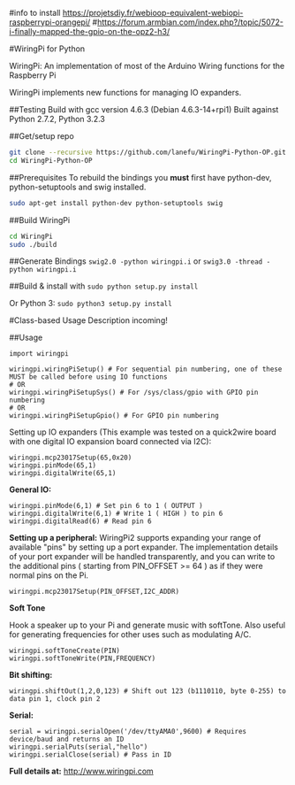 #info to install https://projetsdiy.fr/webioop-equivalent-webiopi-raspberrypi-orangepi/ 
#https://forum.armbian.com/index.php?/topic/5072-i-finally-mapped-the-gpio-on-the-opz2-h3/

#WiringPi for Python

WiringPi: An implementation of most of the Arduino Wiring
	functions for the Raspberry Pi

WiringPi implements new functions for managing IO expanders.

##Testing
Build with gcc version 4.6.3 (Debian 4.6.3-14+rpi1)
Built against Python 2.7.2, Python 3.2.3

##Get/setup repo
```bash
git clone --recursive https://github.com/lanefu/WiringPi-Python-OP.git
cd WiringPi-Python-OP
```

##Prerequisites
To rebuild the bindings
you **must** first have python-dev, python-setuptools and swig installed.
```bash
sudo apt-get install python-dev python-setuptools swig
```

##Build WiringPi
```bash
cd WiringPi
sudo ./build
```

##Generate Bindings
`swig2.0 -python wiringpi.i`
or
`swig3.0 -thread -python wiringpi.i`

##Build & install with
`sudo python setup.py install`

Or Python 3:
`sudo python3 setup.py install`

#Class-based Usage
Description incoming!

##Usage

	import wiringpi
	
	wiringpi.wiringPiSetup() # For sequential pin numbering, one of these MUST be called before using IO functions
	# OR
	wiringpi.wiringPiSetupSys() # For /sys/class/gpio with GPIO pin numbering
	# OR
	wiringpi.wiringPiSetupGpio() # For GPIO pin numbering


Setting up IO expanders (This example was tested on a quick2wire board with one digital IO expansion board connected via I2C):

	wiringpi.mcp23017Setup(65,0x20)
	wiringpi.pinMode(65,1)
	wiringpi.digitalWrite(65,1)

**General IO:**

	wiringpi.pinMode(6,1) # Set pin 6 to 1 ( OUTPUT )
	wiringpi.digitalWrite(6,1) # Write 1 ( HIGH ) to pin 6
	wiringpi.digitalRead(6) # Read pin 6

**Setting up a peripheral:**
WiringPi2 supports expanding your range of available "pins" by setting up a port expander. The implementation details of
your port expander will be handled transparently, and you can write to the additional pins ( starting from PIN_OFFSET >= 64 )
as if they were normal pins on the Pi.

	wiringpi.mcp23017Setup(PIN_OFFSET,I2C_ADDR)

**Soft Tone**

Hook a speaker up to your Pi and generate music with softTone. Also useful for generating frequencies for other uses such as modulating A/C.

	wiringpi.softToneCreate(PIN)
	wiringpi.softToneWrite(PIN,FREQUENCY)

**Bit shifting:**

	wiringpi.shiftOut(1,2,0,123) # Shift out 123 (b1110110, byte 0-255) to data pin 1, clock pin 2

**Serial:**

	serial = wiringpi.serialOpen('/dev/ttyAMA0',9600) # Requires device/baud and returns an ID
	wiringpi.serialPuts(serial,"hello")
	wiringpi.serialClose(serial) # Pass in ID

**Full details at:**
http://www.wiringpi.com
